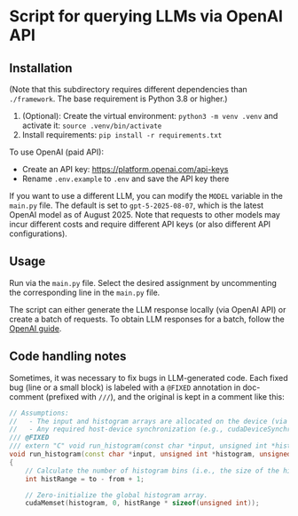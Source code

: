 # Script for querying LLMs via OpenAI API

## Installation

(Note that this subdirectory requires different dependencies than `./framework`. The base requirement is Python 3.8 or higher.)

1. (Optional): Create the virtual environment: `python3 -m venv .venv` and activate it: `source .venv/bin/activate`
2. Install requirements: `pip install -r requirements.txt`

To use OpenAI (paid API):

* Create an API key: <https://platform.openai.com/api-keys>
* Rename `.env.example` to `.env` and save the API key there

If you want to use a different LLM, you can modify the `MODEL` variable in the `main.py` file. The default is set to `gpt-5-2025-08-07`, which is the latest OpenAI model as of August 2025. Note that requests to other models may incur different costs and require different API keys (or also different API configurations).

## Usage

Run via the `main.py` file. Select the desired assignment by uncommenting the corresponding line in the `main.py` file.

The script can either generate the LLM response locally (via OpenAI API) or create a batch of requests.
To obtain LLM responses for a batch, follow the [OpenAI guide](https://platform.openai.com/docs/guides/batch).

## Code handling notes

Sometimes, it was necessary to fix bugs in LLM-generated code. Each fixed bug (line or a small block) is labeled with a `@FIXED` annotation in doc-comment (prefixed with `///`), and the original is kept in a comment like this:

```c++
// Assumptions:
//   - The input and histogram arrays are allocated on the device (via cudaMalloc).
//   - Any required host-device synchronization (e.g., cudaDeviceSynchronize) is handled by the caller.
/// @FIXED
/// extern "C" void run_histogram(const char *input, unsigned int *histogram, unsigned int inputSize, int from, int to)
void run_histogram(const char *input, unsigned int *histogram, unsigned int inputSize, int from, int to)
{
    // Calculate the number of histogram bins (i.e., the size of the histogram output array).
    int histRange = to - from + 1;

    // Zero-initialize the global histogram array.
    cudaMemset(histogram, 0, histRange * sizeof(unsigned int));
```
